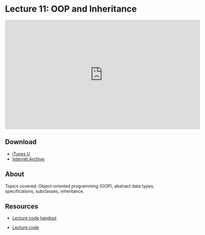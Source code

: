 # Lecture 11: OOP and Inheritance

<iframe width="640" height="360" src="http://www.youtube.com/embed/FBpe3xFvPrQ?feature=player_detailpage" frameborder="0" allowfullscreen></iframe>

## Download

- [iTunes U](http://itunes.apple.com/us/itunes-u/lecture-11-object-oriented/id499270153?i=110101038)
- [Internet Archive](http://www.archive.org/download/MIT6.00SCS11/MIT6_00SCS11_lec11_300k.mp4)

## About

Topics covered: Object-oriented programming (OOP), abstract data types, specifications, subclasses, inheritance.



## Resources

- [Lecture code handout](http://ocw.mit.edu/courses/electrical-engineering-and-computer-science/6-00sc-introduction-to-computer-science-and-programming-spring-2011/unit-2/lecture-11-oop-and-inheritance/MIT6_00SCS11_lec11.pdf)

- [Lecture code](http://ocw.mit.edu/courses/electrical-engineering-and-computer-science/6-00sc-introduction-to-computer-science-and-programming-spring-2011/unit-2/lecture-11-oop-and-inheritance/lec11.py)



<script>
function hide(id)
{
    document.getElementById(id).style.display = 'none';
}

function show(id)
{
    document.getElementById(id).style.display = 'block';
}
</script>



